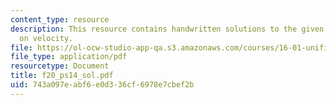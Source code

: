 ```yaml
---
content_type: resource
description: This resource contains handwritten solutions to the given problem set
  on velocity.
file: https://ol-ocw-studio-app-qa.s3.amazonaws.com/courses/16-01-unified-engineering-i-ii-iii-iv-fall-2005-spring-2006/743a097eabf6e0d336cf6978e7cbef2b_f20_ps14_sol.pdf
file_type: application/pdf
resourcetype: Document
title: f20_ps14_sol.pdf
uid: 743a097e-abf6-e0d3-36cf-6978e7cbef2b
---
```

